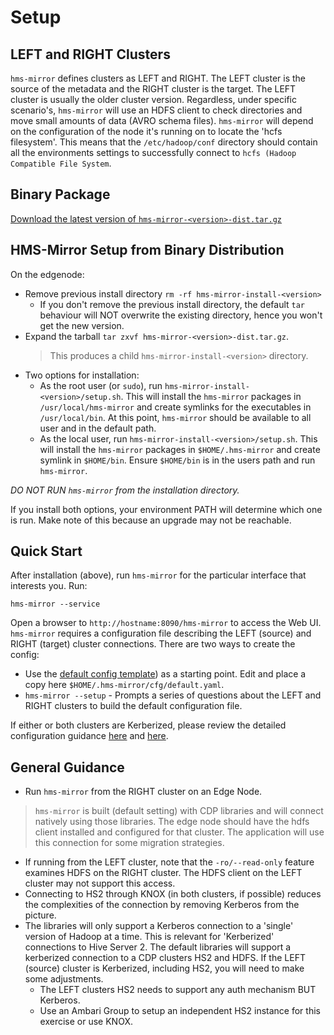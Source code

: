 # Setup

## LEFT and RIGHT Clusters

`hms-mirror` defines clusters as LEFT and RIGHT.  The LEFT cluster is the source of the metadata and the RIGHT cluster is the target.  The LEFT cluster is usually the older cluster version.  Regardless, under specific scenario's, `hms-mirror` will use an HDFS client to check directories and move small amounts of data (AVRO schema files).  `hms-mirror` will depend on the configuration of the node it's running on to locate the 'hcfs filesystem'.  This means that the `/etc/hadoop/conf` directory should contain all the environments settings to successfully connect to `hcfs (Hadoop Compatible File System`.

## Binary Package

[Download the latest version of `hms-mirror-<version>-dist.tar.gz`](https://github.com/cloudera-labs/hms-mirror/releases)

## HMS-Mirror Setup from Binary Distribution

On the edgenode:
- Remove previous install directory `rm -rf hms-mirror-install-<version>`
  - If you don't remove the previous install directory, the default `tar` behaviour will NOT overwrite the existing directory, hence you won't get the new version.
- Expand the tarball `tar zxvf hms-mirror-<version>-dist.tar.gz`.
  > This produces a child `hms-mirror-install-<version>` directory.
- Two options for installation:
    - As the root user (or `sudo`), run `hms-mirror-install-<version>/setup.sh`. This will install the `hms-mirror` packages in `/usr/local/hms-mirror` and create symlinks for the executables in `/usr/local/bin`.  At this point, `hms-mirror` should be available to all user and in the default path.
    - As the local user, run `hms-mirror-install-<version>/setup.sh`.  This will install the `hms-mirror` packages in `$HOME/.hms-mirror` and create symlink in `$HOME/bin`.  Ensure `$HOME/bin` is in the users path and run `hms-mirror`.

*DO NOT RUN `hms-mirror` from the installation directory.*

If you install both options, your environment PATH will determine which one is run.  Make note of this because an upgrade may not be reachable.

## Quick Start

After installation (above), run `hms-mirror` for the particular interface that interests you.
<tabs>
<tab title="Web UI">
Run:

<code>hms-mirror --service</code>

Open a browser to 
<code>http://hostname:8090/hms-mirror</code> to access the Web UI.
</tab>
<tab title="CLI">
`hms-mirror` requires a configuration file describing the LEFT (source) and RIGHT (target) cluster connections.  There are two ways to create the config:

- Use the [default config template](hms-mirror-Default-Configuration-Template.md)) as a starting point.  Edit and place a copy here `$HOME/.hms-mirror/cfg/default.yaml`.
- `hms-mirror --setup` - Prompts a series of questions about the LEFT and RIGHT clusters to build the default configuration file.
</tab>
</tabs>


If either or both clusters are Kerberized, please review the detailed configuration guidance [here](hms-mirror-running.md#running-against-a-legacy-non-cdp-kerberized-hiveserver2) and [here](hms-mirror-running.md#kerberized-connections).

## General Guidance

- Run `hms-mirror` from the RIGHT cluster on an Edge Node.
> `hms-mirror` is built (default setting) with CDP libraries and will connect natively using those libraries.  The edge node should have the hdfs client installed and configured for that cluster.  The application will use this connection for some migration strategies.
- If running from the LEFT cluster, note that the `-ro/--read-only` feature examines HDFS on the RIGHT cluster.  The HDFS client on the LEFT cluster may not support this access.
- Connecting to HS2 through KNOX (in both clusters, if possible) reduces the complexities of the connection by removing Kerberos from the picture.
- The libraries will only support a Kerberos connection to a 'single' version of Hadoop at a time.  This is relevant for 'Kerberized' connections to Hive Server 2.  The default libraries will support a kerberized connection to a CDP clusters HS2 and HDFS.  If the LEFT (source) cluster is Kerberized, including HS2, you will need to make some adjustments.
    - The LEFT clusters HS2 needs to support any auth mechanism BUT Kerberos.
    - Use an Ambari Group to setup an independent HS2 instance for this exercise or use KNOX.
